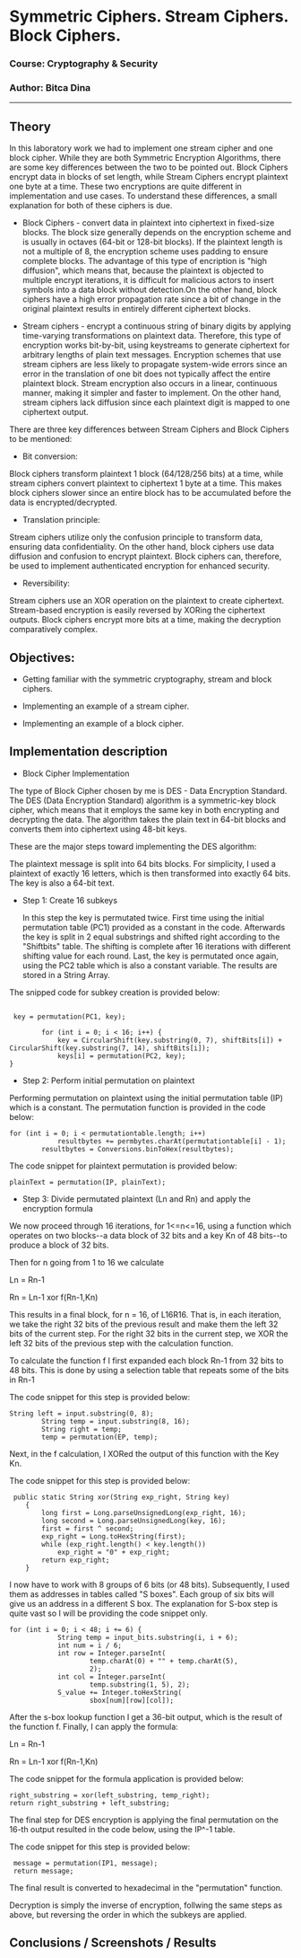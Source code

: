 # Symmetric Ciphers. Stream Ciphers. Block Ciphers.

### Course: Cryptography & Security
### Author: Bitca Dina

----

## Theory
In this laboratory work we had to implement one stream cipher and one block cipher. While they are both Symmetric Encryption Algorithms, there are some key differences between the two to be pointed out.
Block Ciphers encrypt data in blocks of set length, while Stream Ciphers encrypt plaintext one byte at a time. These two encryptions are quite different in implementation and use cases. To understand these differences, a small explanation for both of these ciphers is due.
* Block Ciphers - convert data in plaintext into ciphertext in fixed-size blocks. The block size generally depends on the encryption scheme and is usually in octaves (64-bit or 128-bit blocks). If the plaintext length is not a multiple of 8, the encryption scheme uses padding to ensure complete blocks. The advantage of this type of encription is "high diffusion", which means that, because the plaintext is objected to multiple encrypt iterations, it is difficult for malicious actors to insert symbols into a data block without detection.On the other hand, block ciphers have a high error propagation rate since a bit of change in the original plaintext results in entirely different ciphertext blocks.

* Stream ciphers - encrypt a continuous string of binary digits by applying time-varying transformations on plaintext data. Therefore, this type of encryption works bit-by-bit, using keystreams to generate ciphertext for arbitrary lengths of plain text messages.
  Encryption schemes that use stream ciphers are less likely to propagate system-wide errors since an error in the translation of one bit does not typically affect the entire plaintext block. Stream encryption also occurs in a linear, continuous manner, making it simpler and faster to implement. On the other hand, stream ciphers lack diffusion since each plaintext digit is mapped to one ciphertext output.

There are three key differences between Stream Ciphers and Block Ciphers to be mentioned:
* Bit conversion:

Block ciphers transform plaintext 1 block (64/128/256 bits) at a time, while stream ciphers convert plaintext to ciphertext 1 byte at a time. This makes block ciphers slower since an entire block has to be accumulated before the data is encrypted/decrypted.

* Translation principle:

Stream ciphers utilize only the confusion principle to transform data, ensuring data confidentiality. On the other hand, block ciphers use data diffusion and confusion to encrypt plaintext. Block ciphers can, therefore, be used to implement authenticated encryption for enhanced security.

* Reversibility:

Stream ciphers use an XOR operation on the plaintext to create ciphertext. Stream-based encryption is easily reversed by XORing the ciphertext outputs. Block ciphers encrypt more bits at a time, making the decryption comparatively complex.


## Objectives:

* Getting familiar with the symmetric cryptography, stream and block ciphers.

* Implementing an example of a stream cipher.

* Implementing an example of a block cipher.


## Implementation description

* Block Cipher Implementation

The type of Block Cipher chosen by me is DES - Data Encryption Standard. The DES (Data Encryption Standard) algorithm is a symmetric-key block cipher, which means that it employs the same key in both encrypting and decrypting the data.  The algorithm takes the plain text in 64-bit blocks and converts them into ciphertext using 48-bit keys.

These are the major steps toward implementing the DES algorithm:

The plaintext message is split into 64 bits blocks. For simplicity, I used a plaintext of exactly 16 letters, which is then transformed into exactly 64 bits. The key is also a 64-bit text.

* Step 1: Create 16 subkeys

  In this step the key is permutated twice. First time using the initial permutation table (PC1) provided as a constant in the code. Afterwards the key is split in 2 equal substrings and shifted right according to the "Shiftbits" table. The shifting is complete after 16 iterations with different shifting value for each round. Last, the key is permutated once again, using  the PC2 table which is also a constant variable. The results are stored in a String Array.

The snipped code for subkey creation is provided below:
```

 key = permutation(PC1, key);
       
        for (int i = 0; i < 16; i++) {
            key = CircularShift(key.substring(0, 7), shiftBits[i]) + CircularShift(key.substring(7, 14), shiftBits[i]);
            keys[i] = permutation(PC2, key);
}
```
* Step 2: Perform initial permutation on plaintext

Performing permutation on plaintext using the initial permutation table (IP) which is a constant.
The permutation function is provided in the code below:
```
for (int i = 0; i < permutationtable.length; i++)
            resultbytes += permbytes.charAt(permutationtable[i] - 1);
        resultbytes = Conversions.binToHex(resultbytes);
```        
The code snippet for plaintext permutation is provided below:

```
plainText = permutation(IP, plainText);
```

* Step 3: Divide permutated plaintext (Ln and Rn) and apply the encryption formula

We now proceed through 16 iterations, for 1<=n<=16, using a function which operates on two blocks--a data block of 32 bits and a key Kn of 48 bits--to produce a block of 32 bits.

Then for n going from 1 to 16 we calculate

Ln = Rn-1

Rn = Ln-1 xor f(Rn-1,Kn)

This results in a final block, for n = 16, of L16R16. That is, in each iteration, we take the right 32 bits of the previous result and make them the left 32 bits of the current step. For the right 32 bits in the current step, we XOR the left 32 bits of the previous step with the calculation function.

To calculate the function f I first expanded each block Rn-1 from 32 bits to 48 bits. This is done by using a selection table that repeats some of the bits in Rn-1

The code snippet for this step is provided below:
```
String left = input.substring(0, 8);
        String temp = input.substring(8, 16);
        String right = temp;
        temp = permutation(EP, temp);
```
Next, in the f calculation, I XORed the output of this function with the Key Kn.

The code snippet for this step is provided below:

```
 public static String xor(String exp_right, String key)
    {
        long first = Long.parseUnsignedLong(exp_right, 16);
        long second = Long.parseUnsignedLong(key, 16);
        first = first ^ second;
        exp_right = Long.toHexString(first);
        while (exp_right.length() < key.length())
            exp_right = "0" + exp_right;
        return exp_right;
    }
```
I now have to work with 8 groups of 6 bits (or 48 bits). Subsequently, I used them as addresses in tables called "S boxes". Each group of six bits will give us an address in a different S box. The explanation for S-box step is quite vast so I will be providing the code snippet only.

```
for (int i = 0; i < 48; i += 6) {
            String temp = input_bits.substring(i, i + 6);
            int num = i / 6;
            int row = Integer.parseInt(
                    temp.charAt(0) + "" + temp.charAt(5),
                    2);
            int col = Integer.parseInt(
                    temp.substring(1, 5), 2);
            S_value += Integer.toHexString(
                    sbox[num][row][col]);
```
After the s-box lookup function I get a 36-bit output, which is the result of the function f.
Finally, I can apply the formula:

Ln = Rn-1

Rn = Ln-1 xor f(Rn-1,Kn)

The code snippet for the formula application is provided below:
```
right_substring = xor(left_substring, temp_right);
return right_substring + left_substring;
```
The final step for DES encryption is applying the final permutation on the 16-th output resulted in the code below, using the IP^-1 table.

The code snippet for this step is provided below:
```
 message = permutation(IP1, message);
 return message;
```
The final result is converted to hexadecimal in the "permutation" function.

Decryption is simply the inverse of encryption, follwing the same steps as above, but reversing the order in which the subkeys are applied.
## Conclusions / Screenshots / Results